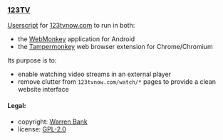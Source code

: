### [123TV](https://github.com/warren-bank/crx-123TV/tree/webmonkey-userscript/es6)

[Userscript](https://github.com/warren-bank/crx-123TV/raw/webmonkey-userscript/es6/webmonkey-userscript/123TV.user.js) for [123tvnow.com](http://123tvnow.com/) to run in both:
* the [WebMonkey](https://github.com/warren-bank/Android-WebMonkey) application for Android
* the [Tampermonkey](https://chrome.google.com/webstore/detail/tampermonkey/dhdgffkkebhmkfjojejmpbldmpobfkfo) web browser extension for Chrome/Chromium

Its purpose is to:
* enable watching video streams in an external player
* remove clutter from `123tvnow.com/watch/*` pages to provide a clean website interface

#### Legal:

* copyright: [Warren Bank](https://github.com/warren-bank)
* license: [GPL-2.0](https://www.gnu.org/licenses/old-licenses/gpl-2.0.txt)
